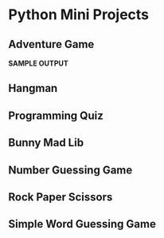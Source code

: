 # Python Mini Projects

## Adventure Game
__SAMPLE OUTPUT__

## Hangman

## Programming Quiz

## Bunny Mad Lib

## Number Guessing Game

## Rock Paper Scissors

## Simple Word Guessing Game
